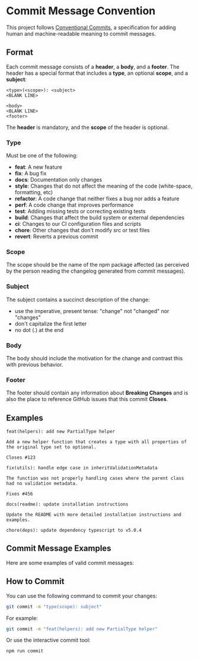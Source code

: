 # Commit Message Convention

This project follows [Conventional Commits](https://www.conventionalcommits.org/), a specification for adding human and machine-readable meaning to commit messages.

## Format

Each commit message consists of a **header**, a **body**, and a **footer**. The header has a special format that includes a **type**, an optional **scope**, and a **subject**:

```plaintext
<type>(<scope>): <subject>
<BLANK LINE>

<body>
<BLANK LINE>
<footer>
```

The **header** is mandatory, and the **scope** of the header is optional.

### Type

Must be one of the following:

- **feat**: A new feature
- **fix**: A bug fix
- **docs**: Documentation only changes
- **style**: Changes that do not affect the meaning of the code (white-space, formatting, etc)
- **refactor**: A code change that neither fixes a bug nor adds a feature
- **perf**: A code change that improves performance
- **test**: Adding missing tests or correcting existing tests
- **build**: Changes that affect the build system or external dependencies
- **ci**: Changes to our CI configuration files and scripts
- **chore**: Other changes that don't modify src or test files
- **revert**: Reverts a previous commit

### Scope

The scope should be the name of the npm package affected (as perceived by the person reading the changelog generated from commit messages).

### Subject

The subject contains a succinct description of the change:

- use the imperative, present tense: "change" not "changed" nor "changes"
- don't capitalize the first letter
- no dot (.) at the end

### Body

The body should include the motivation for the change and contrast this with previous behavior.

### Footer

The footer should contain any information about **Breaking Changes** and is also the place to reference GitHub issues that this commit **Closes**.

## Examples

```plaintext
feat(helpers): add new PartialType helper

Add a new helper function that creates a type with all properties of the original type set to optional.

Closes #123
```

```plaintext
fix(utils): handle edge case in inheritValidationMetadata

The function was not properly handling cases where the parent class had no validation metadata.

Fixes #456
```

```plaintext
docs(readme): update installation instructions

Update the README with more detailed installation instructions and examples.
```

```plaintext
chore(deps): update dependency typescript to v5.0.4
```

## Commit Message Examples

Here are some examples of valid commit messages:


## How to Commit

You can use the following command to commit your changes:

```bash
git commit -m "type(scope): subject"
```

For example:

```bash
git commit -m "feat(helpers): add new PartialType helper"
```

Or use the interactive commit tool:

```bash
npm run commit
